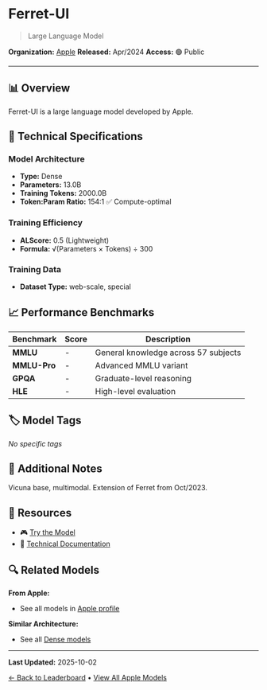 # Ferret-UI

> Large Language Model

**Organization:** [Apple](../../labs/apple.md)
**Released:** Apr/2024
**Access:** 🟢 Public

---

## 📊 Overview

Ferret-UI is a large language model developed by Apple.

## 🔧 Technical Specifications

### Model Architecture
- **Type:** Dense
- **Parameters:** 13.0B
- **Training Tokens:** 2000.0B
- **Token:Param Ratio:** 154:1 ✅ Compute-optimal

### Training Efficiency
- **ALScore:** 0.5 (Lightweight)
- **Formula:** √(Parameters × Tokens) ÷ 300

### Training Data
- **Dataset Type:** web-scale, special

## 📈 Performance Benchmarks

| Benchmark | Score | Description |
|-----------|-------|-------------|
| **MMLU** | - | General knowledge across 57 subjects |
| **MMLU-Pro** | - | Advanced MMLU variant |
| **GPQA** | - | Graduate-level reasoning |
| **HLE** | - | High-level evaluation |

## 🏷️ Model Tags

_No specific tags_

## 📝 Additional Notes

Vicuna base, multimodal. Extension of Ferret from Oct/2023.

## 🔗 Resources

- 🎮 [Try the Model](https://github.com/apple/ml-ferret)
- 📄 [Technical Documentation](https://arxiv.org/abs/2404.05719)

## 🔍 Related Models

**From Apple:**
- See all models in [Apple profile](../../labs/apple.md)

**Similar Architecture:**
- See all [Dense models](../../architectures/dense.md)

---

**Last Updated:** 2025-10-02

[← Back to Leaderboard](../../README.md) • [View All Apple Models](../../labs/apple.md)
